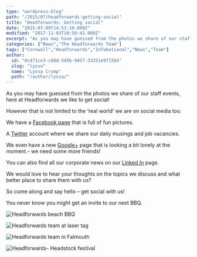```yaml
---
type: "wordpress-blog"
path: "/2015/07/headforwards-getting-social"
title: "Headforwards: Getting social"
date: "2015-07-09T14:53:10.000Z"
modified: "2017-11-03T10:56:42.000Z"
excerpt: "As you may have guessed from the photos we share of our staff events, here at Headforwards we like to get social! However that is not limited to the ‘real world’ we are on social media too. We have a Facebook page that is full of fun pictures. A Twitter account where we share our daily …"
categories: ["News","The Headforwards Team"]
tags: ["Cornwall","Headforwards","Infomational","News","Team"]
author:
  id: "0c471ce3-c08d-545b-9457-33251e971504"
  slug: "lyssa"
  name: "Lyssa Crump"
  path: "/author/lyssa/"
---
```

As you may have guessed from the photos we share of our staff events, here at Headforwards we like to get social!

However that is not limited to the ‘real world’ we are on social media too.

We have a [Facebook page](https://www.facebook.com/headforwards) that is full of fun pictures.

A [Twitter](https://twitter.com/Headforwards) account where we share our daily musings and job vacancies.

We even have a new [Google+](https://plus.google.com/u/0/b/103015865895659964835/+HeadforwardsCornwall/posts) page that is looking a bit lonely at the moment.- we need some more friends!

You can also find all our corporate news on our [Linked In](https://www.linkedin.com/company/headforwards) page.

We would love to hear your thoughts on the topics we discuss and what better place to share them with us?

So come along and say hello – get social with us!

You never know you might get an invite to our next BBQ.

<section class="gallery">

![Headforwards beach BBQ](//headforwards.com/wp-content/uploads/2014/06/DSCF2516.jpg)

![Headforwards team at laser tag](//headforwards.com/wp-content/uploads/2015/06/DSCF0778.jpg)

![Headforwards team in Falmouth](//headforwards.com/wp-content/uploads/2014/06/DSCF1774.jpg)

![Headforwards- Headstock festival](//headforwards.com/wp-content/uploads/2014/01/Headstock-21.jpg)

</section>

